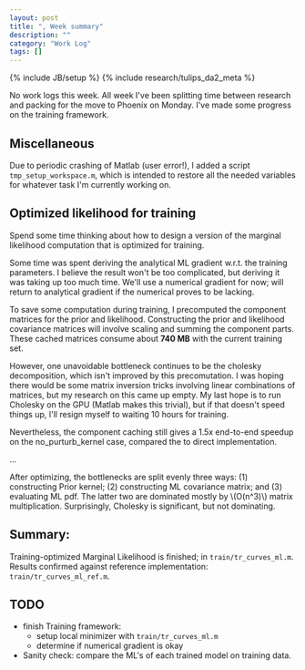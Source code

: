 ```yaml
---
layout: post
title: ", Week summary"
description: ""
category: "Work Log"
tags: []
---
```

{% include JB/setup %}
{% include research/tulips_da2_meta %}

No work logs this week.  All week I've been splitting time between research and packing for the move to Phoenix on Monday.  I've made some progress on the training framework.

Miscellaneous
------------

Due to periodic crashing of Matlab (user error!), I added a script `tmp_setup_workspace.m`, which is intended to restore all the needed variables for whatever task I'm currently working on.

Optimized likelihood for training
---------------------------------

Spend some time thinking about how to design a version of the marginal likelihood computation that is optimized for training.

Some time was spent deriving the analytical ML gradient w.r.t. the training parameters.  I believe the result won't be too complicated, but deriving it was taking up too much time.  We'll use a numerical gradient for now; will return to analytical gradient if the numerical proves to be lacking.

To save some computation during training, I precomputed the component matrices for the prior and likelihood.  Constructing the prior and likelihood covariance matrices will involve scaling and summing the component parts.  These cached matrices consume about **740 MB** with the current training set.  

However, one unavoidable bottleneck continues to be the cholesky decomposition, which isn't improved by this precomutation.  I was hoping there would be some matrix inversion tricks involving linear combinations of matrices, but my research on this came up empty.  My last hope is to run Cholesky on the GPU (Matlab makes this trivial), but if that doesn't speed things up, I'll resign myself to waiting 10 hours for training.

Nevertheless, the component caching still gives a 1.5x end-to-end speedup on the no_purturb_kernel  case, compared the to direct implementation.

...

<div>After optimizing, the bottlenecks are split evenly three ways: (1) constructing Prior kernel; (2) constructing ML covariance matrix; and (3) evaluating ML pdf.   The latter two are dominated mostly by \(O(n^3)\) matrix multiplication.  Surprisingly, Cholesky is significant, but not dominating.</div>


Summary:
--------
Training-optimized Marginal Likelihood is finished; in `train/tr_curves_ml.m`.  Results confirmed against reference implementation: `train/tr_curves_ml_ref.m`.

TODO
-----

* finish Training framework: 
    * setup local minimizer with `train/tr_curves_ml.m`
    * determine if numerical gradient is okay
* Sanity check: compare the ML's of each trained model on training data.
